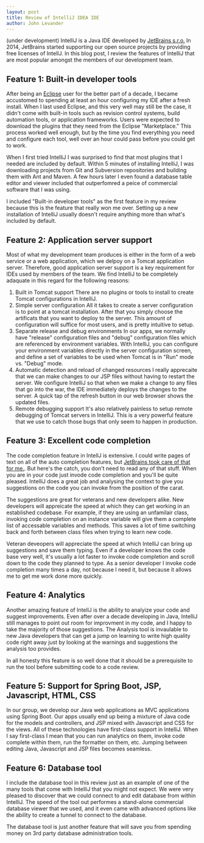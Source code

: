 ```yaml
---
layout: post
title: Review of IntelliJ IDEA IDE
author: John Levander
---
```

(under development)
IntelliJ is a Java IDE developed by [JetBrains s.r.o.](www.jetbrains.com) In 2014, JetBrains started supporting our open source projects by providing free licenses of IntellJ.  In this blog post, I review the features of IntelliJ that are most popular amongst the members of our development team.

## Feature 1: Built-in developer tools
After being an [Eclipse](www.eclipse.org) user for the better part of a decade, I became accustomed to spending at least an hour configuring my IDE after a fresh install.  When I last used Eclipse, and this very well may still be the case, it didn't come with built-in tools such as revision control systems, build automation tools, or application frameworks.  Users were expected to download the plugins that they need from the Eclipse "Marketplace." This process worked well enough, but by the time you find everything you need and configure each tool, well over an hour could pass before you could get to work.

When I first tried IntelliJ I was surprised to find that most plugins that I needed are included by default.  Within 5 minutes of installing IntelliJ, I was downloading projects from Git and Subversion repositories and building them with Ant and Maven.  A few hours later I even found a database table editor and viewer included that outperfomred a peice of commercial software that I was using.  

I included "Built-in developer tools" as the first feature in my review because this is the feature that really won me over.  Setting up a new installation of IntelliJ usually doesn't require anything more than what's included by default.  

## Feature 2:  Application server support
Most of what my development team produces is either in the form of a web service or a web application, which we delpoy on a Tomcat application server.  Therefore, good application server support is a key requirement for IDEs used by members of the team.  We find IntelliJ to be completely adaquate in this regard for the following reasons:

 1. Built in Tomcat support
There are no plugins or tools to install to create Tomcat configurations in IntelliJ.
 2. Simple server configuration
All it takes to create a server configuration is to point at a tomcat installation. After that you simply choose the artificats that you want to deploy to the server.  This amount of configuration will suffice for most users, and is pretty intuitive to setup.
 3. Separate release and debug environments
In our apps, we normally have "release" configuration files and "debug" configuration files which are referenced by environment variables.  With IntelliJ, you can configure your environment variables directly in the server configuration screen, and define a set of variables to be used when Tomcat is in "Run" mode vs. "Debug" mode.  
 4. Automatic detection and reload of changed resources
I really apprecaite that we can make changes to our JSP files without having to restart the server.  We configure IntelliJ so that when we make a change to any files that go into the war, the IDE immediately deploys the changes to the server.  A quick tap of the refresh button in our web browser shows the updated files.
 5. Remote debugging support
It's also relatively painless to setup remote debugging of Tomcat servers in IntelliJ.  This is a very powerful feature that we use to catch those bugs that only seem to happen in production.

## Feature 3: Excellent code completion
The code completion feature in IntellJ is extensive. I could write pages of text on all of the auto completion features, but [JetBrains took care of that for me.](https://www.jetbrains.com/help/idea/2016.3/auto-completing-code.html).  But here's the catch, you don't need to read any of that stuff.  When you are in your code just invode code completion and you'll be quite pleased.  IntelliJ does a great job and analysing the context to give you suggestions on the code you can invoke from the position of the carat. 

The suggestions are great for veterans and new developers alike.  New developers will appreicate the speed at which they can get working in an established codebase.  For example, if they are using an unfamilair class, invoking code completion on an instance variable will give them a complete list of accessable variables and methods.  This saves a lot of time switching back and forth between class files when trying to learn new code.

Veteran deveopers will appreciate the speed at which IntelliJ can bring up suggestions and save them typing.  Even if a developer knows the code base very well, it's usually a lot faster to invoke code completion and scroll down to the code they planned to type.  As a senior developer I invoke code completion many times a day, not because I need it, but because it allows me to get me work done more quickly.

## Feature 4: Analytics
Another amazing feature of IntellJ is the ability to analyize your code and suggest improvements.  Even after over a decade developing in Java, IntelliJ still manages to point out room for improvment in my code, and I happy to take the majority of those suggestions. The Analysis tool is invaulable to new Java developers that can get a jump on learning to write high quality code right away just by looking at the warnings and suggestions the analysis too provides.

In all honesty this feature is so well done that it should be a prerequisite to run the tool before submitting code to a code review.

## Feature 5: Support for Spring Boot, JSP, Javascript, HTML, CSS
In our group, we develop our Java web applications as MVC applications using Spring Boot.  Our apps usually end up being a mixture of Java code for the models and controllers, and JSP mixed with Javascript and CSS for the views.  All of these technologies have first-class support in IntelliJ.  When I say first-class I mean that you can run analytics on them, invoke code complete within them, run the formatter on them, etc.  Jumping between editing Java, Javascript and JSP files becomes seamless.


## Feature 6: Database tool
I include the database tool in this review just as an example of one of the many tools that come with IntelliJ that you might not expect.  We were very pleased to discover that we could connect to and edit database from within IntelliJ.  The speed of the tool out performes a stand-alone commercial database viewer that we used, and it even came with advanced options like the ability to create a tunnel to connect to the database.  

The database tool is just another feature that will save you from spending money on 3rd party database administration tools. 









